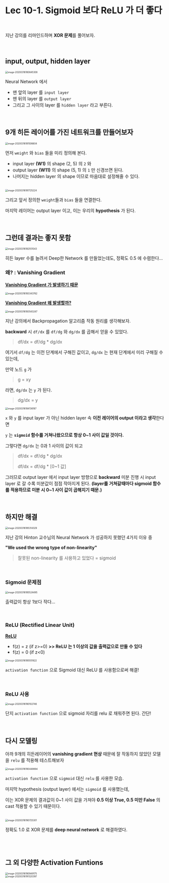 # Lec 10-1. Sigmoid 보다 ReLU 가 더 좋다

<br>

지난 강의를 리마인드하며 **XOR 문제**를 풀어보자.

<br>

## input, output, hidden layer

<img src="lec10.assets/image-20200316180845308.png" alt="image-20200316180845308" style="zoom:50%;" />

Neural Network 에서

- 맨 앞의 layer 를 `input layer`
- 맨 뒤의 layer 를 `output layer`
- 그리고 그 사이의 layer 를 `hidden layer` 라고 부른다.

<br>

## 9개 히든 레이어를 가진 네트워크를 만들어보자

<img src="lec10.assets/image-20200316181506604.png" alt="image-20200316181506604" style="zoom:50%;" />

먼저 `weight` 와 `bias` 들을 미리 정의해 본다.

- input layer **(W1)** 의 shape (2, 5) 의 `2` 와
- output layer **(W11)** 의 shape (5, 1) 의 `1` 만 신경쓰면 된다.
- 나머지는 hidden layer 의 shape 이므로 마음대로 설정해줄 수 있다.

<br>

<img src="lec10.assets/image-20200316181725224.png" alt="image-20200316181725224" style="zoom:50%;" />

그리고 앞서 정의한  `weight`들과 `bias` 들을 연결한다.

마지막 레이어는 output layer 이고, 이는 우리의 **hypothesis** 가 된다.

<br>

## 그런데 결과는 좋지 못함

<img src="lec10.assets/image-20200316182551043.png" alt="image-20200316182551043" style="zoom:50%;" />

히든 layer 수를 늘려서 Deep한 Network 를 만들었는데도, 정확도 0.5 에 수렴한다...

### 왜? : Vanishing Gradient

**<u>Vanishing Gradient 가 발생하기 때문</u>**

<img src="lec10.assets/image-20200316183343762.png" alt="image-20200316183343762" style="zoom:50%;" />

**<u>Vanishing Gradient 왜 발생할까?</u>**

<img src="lec10.assets/image-20200316183543247.png" alt="image-20200316183543247" style="zoom:50%;" />

지난 강의에서 Backpropagation 알고리즘 작동 원리를 생각해보자.

**backward** 시 `df/dx` 를 `df/dg` 와 `dg/dx` 를 곱해서 얻을 수 있었다.

> df/dx = df/dg * dg/dx

여기서 `df/dg` 는 이전 단계에서 구해진 값이고, `dg/dx` 는 현재 단계에서 미리 구해질 수 있는데,

만약 노드 `g` 가

> g = xy

라면, `dg/dx` 는 `y` 가 된다.

> dg/dx = y

<img src="lec10.assets/image-20200316184136187.png" alt="image-20200316184136187" style="zoom:50%;" />

`x` 와 `y` 를 input layer 가 아닌 hidden layer 속 **이전 레이어의 output 이라고 생각**한다면

`y` 는 **`sigmoid` 함수를 거쳐나왔으므로 항상 0~1 사이 값일 것이다.**

그렇다면 `dg/dx` 는 0과 1 사이의 값이 되고 

> df/dx = df/dg * dg/dx
>
> df/dx = df/dg * [0~1 값]

그러므로 output layer 에서 input layer 방향으로 **backward** 미분 진행 시 input layer 로 갈 수록 미분값이 점점 작아지게 된다. **(layer를 거쳐갈때마다 sigmoid 함수를 적용하므로 미분 시 0~1 사이 값이 곱해지기 때문.)**

<br>

## 하지만 해결

<img src="lec10.assets/image-20200316185314329.png" alt="image-20200316185314329" style="zoom:50%;" />

지난 강의 Hinton 교수님의 Neural Network 가 성공하지 못했던 4가지 이유 중

**"We used the wrong type of non-linearity"**

> 잘못된 non-linearity 를 사용하고 있었다 = sigmoid

<br>


### Sigmoid 문제점

<img src="lec10.assets/image-20200316185524495.png" alt="image-20200316185524495" style="zoom:50%;" />

출력값이 항상 1보다 작다...

<br>

### ReLU (Rectified Linear Unit)

<u>**ReLU**</u>

- f(z) = z  (if z>=0)  **>> ReLU 는 1 이상의 값을 출력값으로 만들 수 있다**
- f(z) = 0  (if z<0)

<img src="lec10.assets/image-20200316185551822.png" alt="image-20200316185551822" style="zoom:50%;" />

`activation function` 으로 Sigmoid 대신 ReLU 를 사용함으로써 해결!

<br>

### ReLU 사용

<img src="lec10.assets/image-20200316190102746.png" alt="image-20200316190102746" style="zoom:50%;" />

단지 `activation function` 으로 sigmoid 자리를 relu 로 채워주면 된다. 간단!

<br>

## 다시 모델링

아까 9개의 히든레이어의 **vanishing gradient 현상** 때문에 잘 작동하지 않았던 모델을 `relu` 를 적용해 테스트해보자

<img src="lec10.assets/image-20200316190448694.png" alt="image-20200316190448694" style="zoom:50%;" />

`activation function` 으로 `sigmoid` 대신 `relu` 를 사용한 모습.

마지막 hypothesis (output layer) 에서는 `sigmoid` 를 사용했는데, 

이는 XOR 문제의 결과값이 0~1 사이 값을 가져야 **0.5 이상 True, 0.5 미만 False** 의 cast 적용할 수 있기 때문이다.

<br>

<img src="lec10.assets/image-20200316190725301.png" alt="image-20200316190725301" style="zoom:50%;" />

정확도 1.0 로 XOR 문제를 **deep neural network** 로 해결하였다.

<br>

<br>

## 그 외 다양한 Activation Funtions

<img src="lec10.assets/image-20200316190949175.png" alt="image-20200316190949175" style="zoom:50%;" />

<br>

<img src="lec10.assets/image-20200316191320397.png" alt="image-20200316191320397" style="zoom:50%;" />



